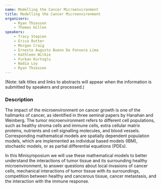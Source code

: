 ```yaml
---
name: Modelling the Cancer Microenvironment
title: Modelling the Cancer Microenvironment
organisers: 
    - Ryan Thiessen
    - Thomas Hillen
speakers:
    - Tracy Stepien
    - Erica Rutter
    - Morgan Craig
    - Ernesto Augusto Bueno Da Fonseca Lima
    - Kathleen Wilkie
    - Furkan Kurtoglu
    - Nadia Loy
    - Ryan Thiessen
---
```


(Note: talk titles and links to abstracts will appear when the information is submitted by speakers and processed.)

<h3 class="font-weight-light mb-3">Description</h3>

The impact of the microenvironment on cancer growth is one of the hallmarks of cancer, as identified in three seminal papers by Hanahan and Weinberg. The tumor microenvironment refers to different cell populations, such as healthy stroma cells and immune cells, extra cellular matrix proteins, nutrients and cell signalling molecules, and blood vessels. Corresponding mathematical models are spatially dependent population models, which are implemented as individual based models (IBM), stochastic models, or as partial differential equations (PDEs). 


In this Minisymposium we will use these mathematical models to better understand the interactions of tumor tissue and its surrounding healthy microenvironment, to answer questions about local invasions of cancer cells, mechanical interactions of tumor tissue with its surroundings, competition between healthy and cancerous tissue, cancer metastasis, and the interaction with the immune response.  

